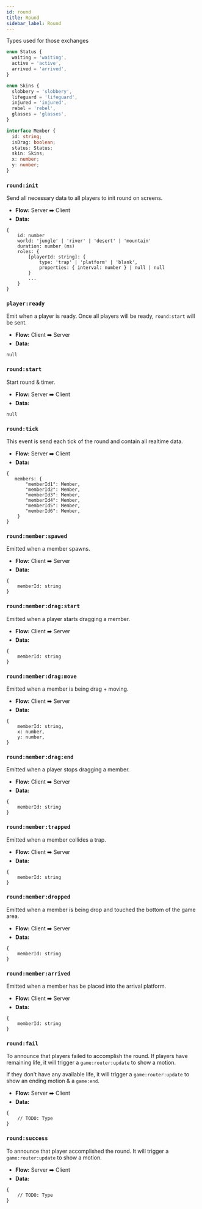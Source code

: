 ```yaml
---
id: round
title: Round
sidebar_label: Round
---
```


Types used for those exchanges

```typescript
enum Status {
  waiting = 'waiting',
  active = 'active',
  arrived = 'arrived',
}

enum Skins {
  slobbery = 'slobbery',
  lifeguard = 'lifeguard',
  injured = 'injured',
  rebel = 'rebel',
  glasses = 'glasses',
}

interface Member {
  id: string;
  isDrag: boolean;
  status: Status;
  skin: Skins;
  x: number;
  y: number;
}
```

### `round:init`
Send all necessary data to all players to init round on screens.

- **Flow:** Server ➡️ Client
- **Data:**
```
{
    id: number
    world: 'jungle' | 'river' | 'desert' | 'mountain'
    duration: number (ms)
    roles: {
        [playerId: string]: {
            type: 'trap' | 'platform' | 'blank',
            properties: { interval: number } | null | null
        }
        ...
    }
}
```

### `player:ready`
Emit when a player is ready. Once all players will be ready, `round:start` will be sent.

- **Flow:** Client ➡️ Server
- **Data:**
```
null
```

### `round:start`
Start round & timer.

- **Flow:** Server ➡️ Client
- **Data:**
```
null
```

### `round:tick`
This event is send each tick of the round and contain all realtime data.

- **Flow:** Server ➡️ Client
- **Data:**
```
{
​	members: {
    ​	"memberId1": Member,
    ​	"memberId2": Member,
    ​	"memberId3": Member,
    ​	"memberId4": Member,
    ​	"memberId5": Member,
    ​	"memberId6": Member,   
    }
}
```

### `round:member:spawed`
Emitted when a member spawns.

- **Flow:** Client ➡️ Server
- **Data:**
```
{
    memberId: string
}           
```

### `round:member:drag:start`
Emitted when a player starts dragging a member.

- **Flow:** Client ➡️ Server
- **Data:**
```
{
    memberId: string
}
```

### `round:member:drag:move`
Emitted when a member is being drag + moving.

- **Flow:** Client ➡️ Server
- **Data:**
```
{
    memberId: string,
    x: number,
    y: number,
}
```

### `round:member:drag:end`
Emitted when a player stops dragging a member.

- **Flow:** Client ➡️ Server
- **Data:**
```
{
    memberId: string
}
```

### `round:member:trapped`
Emitted when a member collides a trap.

- **Flow:** Client ➡️ Server
- **Data:**
```
{
    memberId: string
}           
```

### `round:member:dropped`
Emitted when a member is being drop and touched the bottom of the game area.

- **Flow:** Client ➡️ Server
- **Data:**
```
{
    memberId: string
}
```

### `round:member:arrived`
Emitted when a member has be placed into the arrival platform.

- **Flow:** Client ➡️ Server
- **Data:**
```
{
    memberId: string
}
```

### `round:fail`
To announce that players failed to accomplish the round. If players have remaining life, it will trigger a `game:router:update` to show a motion.

If they don't have any available life, it will trigger a `game:router:update` to show an ending motion & a `game:end`.

- **Flow:** Server ➡️ Client
- **Data:**
```
{
    // TODO: Type
}           
```

### `round:success`
To announce that player accomplished the round. It will trigger a `game:router:update` to show a motion.

- **Flow:** Server ➡️ Client
- **Data:**
```
{
    // TODO: Type
}
```
